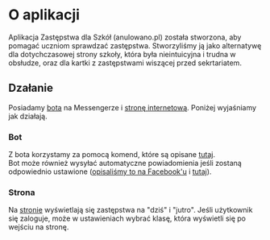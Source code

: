 # O aplikacji

Aplikacja Zastępstwa dla Szkół (anulowano.pl) została stworzona, aby pomagać uczniom sprawdzać zastępstwa. Stworzyliśmy ją jako alternatywę dla dotychczasowej strony szkoły, która była nieintuicyjna i trudna w obsłudze, oraz dla kartki z zastępstwami wiszącej przed sekrtariatem.

## Dzałanie

Posiadamy [bota](https://m.me/ZastepstwaDlaSzkol) na Messengerze i [stronę internetową](https://anulowano.pl). Poniżej wyjaśniamy jak działają.

### Bot

Z bota korzystamy za pomocą komend, które są opisane [tutaj](changes.htm).
</br>
Bot może również wysyłać automatyczne powiadomienia jeśli zostaną odpowiednio ustawione ([opisaliśmy to na Facebook'u](https://www.facebook.com/ZastepstwaDlaSzkol/videos/703586116512115/) i [tutaj](changes.htm#powiadomienia-automatyczne)).

### Strona

Na [stronie](https://anulowano.pl) wyświetlają się zastępstwa na "dziś" i "jutro". Jeśli użytkownik się zaloguje, może w ustawieniach wybrać klasę, która wyświetli się po wejściu na stronę.